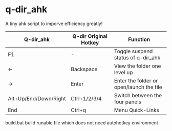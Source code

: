 # q-dir_ahk
A tiny ahk script to imporve efficiency greatly!

|  Q-dir_ahk |  Q-dir Original Hotkey   | Function  |
| ------ |  ------ | ------ |
|  F1  |  -  | Toggle suspend status of q-dir_ahk  |
|  ← |  Backspace | View the folder one level up|
|  → | Enter  | Enter the folder or open/launch the file |
|  Alt+Up/End/Down/Right  | Ctrl+1/2/3/4 | Switch between the four panels|
| End | Ctrl+q | Menu Quick-Links |

build.bat build runable file which does not need autohotkey environment
